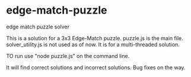 # edge-match-puzzle
edge match puzzle solver 

This is a solution for a 3x3 Edge-Match puzzle.
puzzle.js is the main file. solver_utility.js is not used as of now. It is for a multi-threaded solution.

TO run use "node puzzle.js" on the command line.

It will find correct solutions and incorrect solutions. Bug fixes on the way.